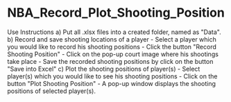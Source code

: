 # NBA_Record_Plot_Shooting_Position
Use Instructions
  a) Put all .xlsx files into a created folder, named as "Data".
  b) Record and save shooting locations of a player
      - Select a player which you would like to record his shooting positions
      - Click the button "Record Shooting Position"
      - Click on the pop-up court image where his shootings take place
      - Save the recorded shooting positions by click on the button "Save into Excel"
  c) Plot the shooting positions of player(s)
      - Select player(s) which you would like to see his shooting positions
      - Click on the button "Plot Shooting Position"
      - A pop-up window displays the shooting positions of selected player(s).

